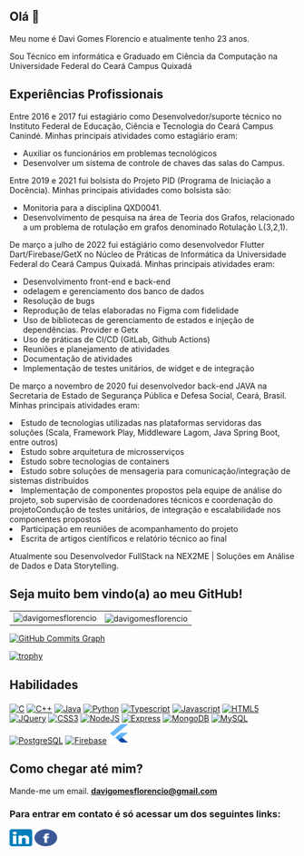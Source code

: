 ## Olá 👋

Meu nome é Davi Gomes Florencio e atualmente tenho 23 anos.

Sou Técnico em informática e Graduado em Ciência da Computação na Universidade Federal do Ceará Campus Quixadá

## Experiências Profissionais

Entre 2016 e 2017 fui estagiário como Desenvolvedor/suporte técnico no Instituto
Federal de Educação, Ciência e Tecnologia do Ceará Campus Canindé. Minhas
principais atividades como estagiário eram:

<ul>
<li>Auxiliar os funcionários em problemas tecnológicos</li>
<li>Desenvolver um sistema de controle de chaves das salas do Campus.</li>
</ul>

Entre 2019 e 2021 fui bolsista do Projeto PID (Programa de Iniciação a Docência).
Minhas principais atividades como bolsista são:

<ul>
<li>Monitoria para a disciplina QXD0041. </li>
<li>Desenvolvimento de pesquisa na área de Teoria dos Grafos, relacionado a um problema de rotulação em grafos denominado Rotulação L(3,2,1).</li>
</ul>

De março a julho de 2022 fui estágiário como desenvolvedor Flutter Dart/Firebase/GetX no Núcleo de Práticas de Informática da Universidade Federal do Ceará Campus Quixadá. Minhas principais atividades eram:

<ul>
<li>Desenvolvimento front-end e back-end</li>
<li>odelagem e gerenciamento dos banco de dados</li>
<li>Resolução de bugs</li>
<li>Reprodução de telas elaboradas no Figma com fidelidade</li>
<li>Uso de bibliotecas de gerenciamento de estados e injeção de dependências. Provider e Getx </li>
<li>Uso de práticas de CI/CD (GitLab, Github Actions)</li>
<li>Reuniões e planejamento de atividades</li>
<li>Documentação de atividades</li>
<li>Implementação de testes unitários, de widget e de integração</li>
</ul>

De março a novembro de 2020 fui desenvolvedor back-end JAVA na Secretaria de Estado de Segurança Pública e Defesa Social, Ceará, Brasil. Minhas principais atividades eram:

<li>Estudo de tecnologias utilizadas nas plataformas servidoras das soluções (Scala, Framework Play, Middleware Lagom, Java Spring Boot, entre outros)</li>
<li> Estudo sobre arquitetura de microsserviços</li>
<li> Estudo sobre tecnologias de containers</li>
<li> Estudo sobre soluções de mensageria para comunicação/integração de sistemas distribuídos</li>
<li> Implementação de componentes propostos pela equipe de análise do projeto, sob supervisão de coordenadores técnicos e coordenação do projetoCondução de testes unitários, de integração e escalabilidade nos
componentes propostos</li>
<li> Participação em reuniões de acompanhamento do projeto </li>
<li> Escrita de artigos científicos e relatório técnico ao final</li>

Atualmente sou Desenvolvedor FullStack na NEX2ME | Soluções em Análise de Dados e Data Storytelling.



## Seja muito bem vindo(a) ao meu GitHub!

<table>
<tr>
<td>
<img align="left" src="https://github-readme-stats.vercel.app/api/top-langs?username=davigomesflorencio&show_icons=true&locale=en&layout=compact&theme=onedark" alt="davigomesflorencio" />
</td>
<td>
<img align="center" src="https://github-readme-stats.vercel.app/api?username=davigomesflorencio&show_icons=true&locale=en&theme=onedark" alt="davigomesflorencio" />

</td>
</tr>
</table>

<a href="http://www.github.com/davigomesflorencio"><img src="https://activity-graph.herokuapp.com/graph?username=davigomesflorencio&bg_color=1c1917&color=ffffff&line=0891b2&point=ffffff&area_color=1c1917&area=true&hide_border=true&custom_title=GitHub%20Commits%20Graph" alt="GitHub Commits Graph" /></a>

[![trophy](https://github-profile-trophy.vercel.app/?username=davigomesflorencio&row=1)](https://github.com/davigomesflorencio/github-profile-trophy)

## Habilidades <p align="left">

<a href="https://docs.microsoft.com/en-us/cpp/?view=msvc-170" target="_blank" rel="noreferrer"><img src="https://raw.githubusercontent.com/danielcranney/readme-generator/main/public/icons/skills/c-colored.svg" width="36" height="36" alt="C" /></a>
<a href="https://docs.microsoft.com/en-us/cpp/?view=msvc-170" target="_blank" rel="noreferrer"><img src="https://raw.githubusercontent.com/danielcranney/readme-generator/main/public/icons/skills/cplusplus-colored.svg" width="36" height="36" alt="C++" /></a>
<a href="https://www.oracle.com/java/" target="_blank" rel="noreferrer"><img src="https://raw.githubusercontent.com/danielcranney/readme-generator/main/public/icons/skills/java-colored.svg" width="36" height="36" alt="Java" /></a>
<a href="https://www.python.org/" target="_blank" rel="noreferrer"><img src="https://raw.githubusercontent.com/danielcranney/readme-generator/main/public/icons/skills/python-colored.svg" width="36" height="36" alt="Python" /></a>
<a href="https://www.typescriptlang.org/" target="_blank" rel="noreferrer"><img src="https://raw.githubusercontent.com/danielcranney/readme-generator/main/public/icons/skills/typescript-colored.svg" width="36" height="36" alt="Typescript" /></a>
<a href="https://developer.mozilla.org/en-US/docs/Web/JavaScript" target="_blank" rel="noreferrer"><img src="https://raw.githubusercontent.com/danielcranney/readme-generator/main/public/icons/skills/javascript-colored.svg" width="36" height="36" alt="Javascript" /></a>
<a href="https://developer.mozilla.org/en-US/docs/Glossary/HTML5" target="_blank" rel="noreferrer"><img src="https://raw.githubusercontent.com/danielcranney/readme-generator/main/public/icons/skills/html5-colored.svg" width="36" height="36" alt="HTML5" /></a>
<a href="https://jquery.com/" target="_blank" rel="noreferrer"><img src="https://raw.githubusercontent.com/danielcranney/readme-generator/main/public/icons/skills/jquery-colored.svg" width="36" height="36" alt="JQuery" /></a>
<a href="https://www.w3.org/TR/CSS/#css" target="_blank" rel="noreferrer"><img src="https://raw.githubusercontent.com/danielcranney/readme-generator/main/public/icons/skills/css3-colored.svg" width="36" height="36" alt="CSS3" /></a>
<a href="https://nodejs.org/en/" target="_blank" rel="noreferrer"><img src="https://raw.githubusercontent.com/danielcranney/readme-generator/main/public/icons/skills/nodejs-colored.svg" width="36" height="36" alt="NodeJS" /></a>
<a href="https://expressjs.com/" target="_blank" rel="noreferrer"><img src="https://raw.githubusercontent.com/danielcranney/readme-generator/main/public/icons/skills/express-colored.svg" width="36" height="36" alt="Express" /></a>
<a href="https://www.mongodb.com/" target="_blank" rel="noreferrer"><img src="https://raw.githubusercontent.com/danielcranney/readme-generator/main/public/icons/skills/mongodb-colored.svg" width="36" height="36" alt="MongoDB" /></a>
<a href="https://www.mysql.com/" target="_blank" rel="noreferrer"><img src="https://raw.githubusercontent.com/danielcranney/readme-generator/main/public/icons/skills/mysql-colored.svg" width="36" height="36" alt="MySQL" /></a>
<a href="https://www.postgresql.org/" target="_blank" rel="noreferrer"><img src="https://raw.githubusercontent.com/danielcranney/readme-generator/main/public/icons/skills/postgresql-colored.svg" width="36" height="36" alt="PostgreSQL" /></a>
<a href="https://firebase.google.com/" target="_blank" rel="noreferrer"><img src="https://raw.githubusercontent.com/danielcranney/readme-generator/main/public/icons/skills/firebase-colored.svg" width="36" height="36" alt="Firebase" /></a>
<a href="https://docs.microsoft.com/en-us/cpp/?view=msvc-170" target="_blank" rel="noreferrer"><img src="https://raw.githubusercontent.com/dnfield/flutter_svg/7d374d7107561cbd906d7c0ca26fef02cc01e7c8/example/assets/flutter_logo.svg?sanitize=true" width="36" height="36" alt="Flutter" /></a>

</p>

## Como chegar até mim?

Mande-me um email. **davigomesflorencio@gmail.com**

<h3 align="left">Para entrar em contato é só acessar um dos seguintes links:</h3>
<p align="left">
<a href="https://linkedin.com/in/davi-g-883b7a12a" target="_blank"><img align="center" src="icon/linkedin-icon.svg" alt="davi-gomes-florencio-linkedin" height="30" width="40" /></a>
<a href="https://fb.com/davi.gomesflorencio" target="_blank"><img align="center" src="icon/facebook-icon.svg" alt="davi-gomes-facebook" height="30" width="40" /></a>
</p>
